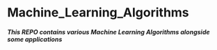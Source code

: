 # Machine_Learning_Algorithms

##### This REPO contains various Machine Learning Algorithms alongside some applications 
